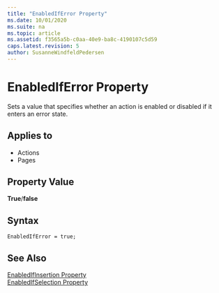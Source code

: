 ```yaml
---
title: "EnabledIfError Property"
ms.date: 10/01/2020
ms.suite: na
ms.topic: article
ms.assetid: f3565a5b-c0aa-40e9-ba8c-4190107c5d59
caps.latest.revision: 5
author: SusanneWindfeldPedersen
---
```


# EnabledIfError Property

Sets a value that specifies whether an action is enabled or disabled if it enters an error state.  
  
## Applies to  
  
- Actions  
- Pages  
  
## Property Value

**True**/**false**  
 
## Syntax

```AL
EnabledIfError = true;
```

## See Also

[EnabledIfInsertion Property](devenv-enabledifinsertion-property.md)   
[EnabledIfSelection Property](devenv-enabledifselection-property.md)